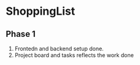 # ShoppingList

## Phase 1
1. Frontedn and backend setup done. 
2. Project board and tasks reflects the work done